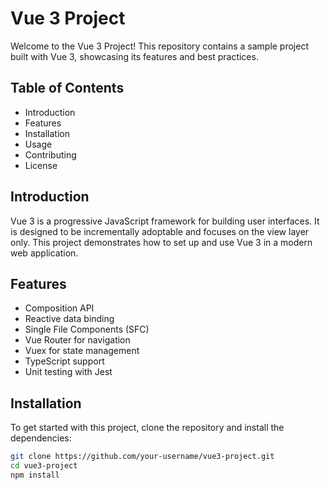 # Vue 3 Project

Welcome to the Vue 3 Project! This repository contains a sample project built with Vue 3, showcasing its features and best practices.

## Table of Contents

- Introduction
- Features
- Installation
- Usage
- Contributing
- License

## Introduction

Vue 3 is a progressive JavaScript framework for building user interfaces. It is designed to be incrementally adoptable and focuses on the view layer only. This project demonstrates how to set up and use Vue 3 in a modern web application.

## Features

- Composition API
- Reactive data binding
- Single File Components (SFC)
- Vue Router for navigation
- Vuex for state management
- TypeScript support
- Unit testing with Jest

## Installation

To get started with this project, clone the repository and install the dependencies:

```bash
git clone https://github.com/your-username/vue3-project.git
cd vue3-project
npm install
